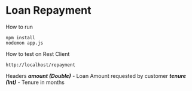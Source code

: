# Loan Repayment

How to run
```
npm install
nodemon app.js
```

How to test on Rest Client
```
http://localhost/repayment
```

Headers
***amount (Double)*** - Loan Amount requested by customer
***tenure (Int)*** - Tenure in months
